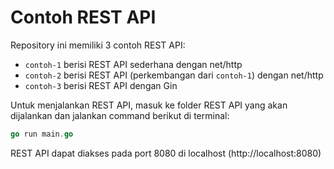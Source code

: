 # Contoh REST API

Repository ini memiliki 3 contoh REST API:
- `contoh-1` berisi REST API sederhana dengan net/http
- `contoh-2` berisi REST API (perkembangan dari `contoh-1`) dengan net/http
- `contoh-3` berisi REST API dengan Gin

Untuk menjalankan REST API, masuk ke folder REST API yang akan dijalankan dan jalankan command berikut di terminal:

```go
go run main.go
```

REST API dapat diakses pada port 8080 di localhost (http://localhost:8080)